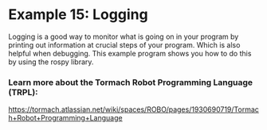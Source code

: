 # Example 15: Logging
Logging is a good way to monitor what is going on in your program by printing out information at crucial steps of your program. Which is also helpful when debugging.
This example program shows you how to do this by using the rospy library.

### Learn more about the Tormach Robot Programming Language (TRPL):
https://tormach.atlassian.net/wiki/spaces/ROBO/pages/1930690719/Tormach+Robot+Programming+Language
